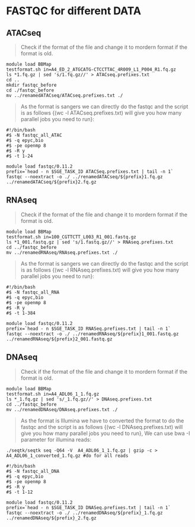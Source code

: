 # FASTQC for different DATA

## ATACseq
> Check if the format of the file and change it to mordern format if the format is old.

<pre><code>module load BBMap
testformat.sh in=A4_ED_2_ATGCATG-CTCCTTAC_4R009_L1_P004_R1.fq.gz
ls *1.fq.gz | sed 's/1.fq.gz//' > ATACseq.prefixes.txt
cd ..
mkdir fastqc_before
cd ./fastqc_before
mv ../renamedATACseq/ATACseq.prefixes.txt ./
</code></pre>

> As the format is sangers we can directly do the fastqc and the script is as follows 
{(wc -l ATACseq.prefixes.txt) will give you how many parallel jobs you need to run}:

<pre><code>#!/bin/bash
#$ -N fastqc_all_ATAC
#$ -q epyc,bio
#$ -pe openmp 8
#$ -R y
#$ -t 1-24

module load fastqc/0.11.2
prefix=`head - n $SGE_TASK_ID ATACSeq.prefixes.txt | tail -n 1`
fastqc --noextract -o ./ ../renamedATACseq/${prefix}1.fq.gz ../renamedATACseq/${prefix}2.fq.gz
</code></pre>

## RNAseq
> Check if the format of the file and change it to mordern format if the format is old.

<pre><code>module load BBMap
testformat.sh in=100_CGTTCTT_L003_R1_001.fastq.gz
ls *1_001.fastq.gz | sed 's/1.fastq.gz//' > RNAseq.prefixes.txt
cd ../fastqc_before
mv ../renamedRNAseq/RNAseq.prefixes.txt ./
</code></pre>

> As the format is sangers we can directly do the fastqc and the script is as follows 
{(wc -l RNAseq.prefixes.txt) will give you how many parallel jobs you need to run}:

<pre><code>#!/bin/bash
#$ -N fastqc_all_RNA
#$ -q epyc,bio
#$ -pe openmp 8
#$ -R y
#$ -t 1-384

module load fastqc/0.11.2
prefix=`head - n $SGE_TASK_ID RNASeq.prefixes.txt | tail -n 1`
fastqc --noextract -o ./ ../renamedRNAseq/${prefix}1_001.fastq.gz ../renamedRNAseq/${prefix}2_001.fastq.gz
</code></pre>

## DNAseq
> Check if the format of the file and change it to mordern format if the format is old.

<pre><code>module load BBMap
testformat.sh in=A4_ADL06_1_1.fq.gz
ls *_1.fq.gz | sed 's/_1.fq.gz//' > DNAseq.prefixes.txt
cd ../fastqc_before
mv ../renamedDNAseq/DNAseq.prefixes.txt ./
</code></pre>

> As the format is Illumina we have to converted the format to do the fastqc and the script is as follows 
{(wc -l DNAseq.prefixes.txt) will give you how many parallel jobs you need to run}, We can use bwa -I parameter
for illumina reads:
 
<pre><code>./seqtk/seqtk seq -Q64 -V  A4_ADL06_1_1.fq.gz | gzip -c > A4_ADL06_1_converted_1.fq.gz #do for all reads
</code></pre>
<pre><code>#!/bin/bash
#$ -N fastqc_all_DNA
#$ -q epyc,bio
#$ -pe openmp 8
#$ -R y
#$ -t 1-12

module load fastqc/0.11.2
prefix=`head - n $SGE_TASK_ID DNASeq.prefixes.txt | tail -n 1`
fastqc --noextract -o ./ ../renamedDNAseq/${prefix}_1.fq.gz ../renamedDNAseq/${prefix}_2.fq.gz
</code></pre>
